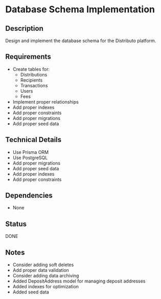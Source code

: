 # Database Schema Implementation

## Description
Design and implement the database schema for the Distributo platform.

## Requirements
- Create tables for:
  - Distributions
  - Recipients
  - Transactions
  - Users
  - Fees
- Implement proper relationships
- Add proper indexes
- Add proper constraints
- Add proper migrations
- Add proper seed data

## Technical Details
- Use Prisma ORM
- Use PostgreSQL
- Add proper migrations
- Add proper seed data
- Add proper indexes
- Add proper constraints

## Dependencies
- None

## Status
DONE

## Notes
- Consider adding soft deletes
- Add proper data validation
- Consider adding data archiving
- Added DepositAddress model for managing deposit addresses
- Added indexes for optimization
- Added seed data 